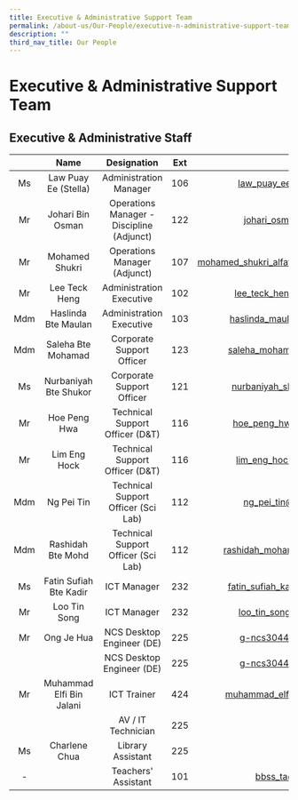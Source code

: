```yaml
---
title: Executive & Administrative Support Team
permalink: /about-us/Our-People/executive-n-administrative-support-team/
description: ""
third_nav_title: Our People
---
```

# Executive & Administrative Support Team


## Executive & Administrative Staff


|      |                Name               |                Designation                |  Ext |               Email               |
|:----:|:---------------------------------:|:-----------------------------------------:|:----:|:---------------------------------:|
|  Ms  | Law Puay Ee (Stella)              |           Administration Manager          |  106 |     law_puay_ee@schools.gov.sg    |
|  Mr  | Johari Bin Osman                  | Operations Manager - Discipline (Adjunct) | 122  |      johari_osman@moe.edu.sg      | 
| Mr | Mohamed Shukri | Operations Manager (Adjunct) | 107 | mohamed_shukri_alfattah_abdul@schools.gov.sg |
|  Mr  | Lee Teck Heng                     |          Administration Executive         |  102 |    lee_teck_heng@schools.gov.sg   |
| Mdm  | Haslinda Bte Maulan               |          Administration Executive         | 103  |  haslinda_maulan@schools.gov.sg   |
|  Mdm | Saleha Bte Mohamad                |         Corporate Support Officer         |  123 |   saleha_mohamad@schools.gov.sg   |
|   Ms | Nurbaniyah Bte Shukor             |         Corporate Support Officer         |  121 |   nurbaniyah_shukor@moe.edu.sg    |
|  Mr  | Hoe Peng Hwa                      |      Technical Support Officer (D&T)      |  116 |    hoe_peng_hwa@schools.gov.sg    |
|  Mr  | Lim Eng Hock                      |      Technical Support Officer (D&T)      |  116 |    lim_eng_hock@schools.gov.sg    |
|  Mdm | Ng Pei Tin                        |    Technical Support Officer (Sci Lab)    |  112 |     ng_pei_tin@schools.gov.sg     |
|  Mdm | Rashidah Bte Mohd                 |    Technical Support Officer (Sci Lab)    | 112  |  rashidah_mohamed@schools.gov.sg  |
|  Ms  | Fatin Sufiah Bte Kadir            |                ICT Manager                |  232 | fatin_sufiah_kadir@schools.gov.sg |
|   Mr | Loo Tin Song                      |                ICT Manager                | 232  |    loo_tin_song@schools.gov.sg    |
|  Mr  | Ong Je Hua                        |          NCS Desktop Engineer (DE)        |  225 |       g-ncs3044sde@ncs.com.sg     |
|    |   |         NCS Desktop Engineer (DE)         | 225  |      g-ncs3044sde@ncs.com.sg      |
|  Mr  | Muhammad Elfi Bin Jalani          |                ICT Trainer                |  424 |  muhammad_elfi_jalani@moe.edu.sg  |
|      |                                   |            AV / IT Technician             |  225 |                                   |
|   Ms   |    Charlene Chua   |             Library Assistant             |  225 |                                   |
|   -  |                                   |            Teachers' Assistant            |  101 |         bbss_ta@moe.edu.sg        |